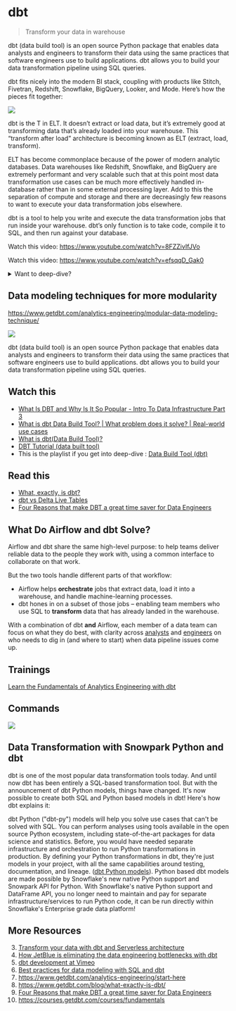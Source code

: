 # dbt

> Transform your data in warehouse

dbt (data build tool) is an open source Python package that enables data analysts and engineers to transform their data using the same practices that software engineers use to build applications. dbt allows you to build your data transformation pipeline using SQL queries.

dbt fits nicely into the modern BI stack, coupling with products like Stitch, Fivetran, Redshift, Snowflake, BigQuery, Looker, and Mode. Here’s how the pieces fit together:

![](https://www.getdbt.com/ui/img/blog/what-exactly-is-dbt/1-BogoeTTK1OXFU1hPfUyCFw.png)

dbt is the T in ELT. It doesn’t extract or load data, but it’s extremely good at transforming data that’s already loaded into your warehouse. This “transform after load” architecture is becoming known as ELT (extract, load, transform).

ELT has become commonplace because of the power of modern analytic databases. Data warehouses like Redshift, Snowflake, and BigQuery are extremely performant and very scalable such that at this point most data transformation use cases can be much more effectively handled in-database rather than in some external processing layer. Add to this the separation of compute and storage and there are decreasingly few reasons to want to execute your data transformation jobs elsewhere.

dbt is a tool to help you write and execute the data transformation jobs that run inside your warehouse. dbt’s only function is to take code, compile it to SQL, and then run against your database.

Watch this video: https://www.youtube.com/watch?v=8FZZivIfJVo

Watch this video: https://www.youtube.com/watch?v=efsqqD_Gak0

<details>
<summary>Want to deep-dive?</summary>
This is the playlist if you get into deep-dive :

https://www.youtube.com/playlist?list=PLy4OcwImJzBLJzLYxpxaPUmCWp8j1esvT

</details>

## Data modeling techniques for more modularity

https://www.getdbt.com/analytics-engineering/modular-data-modeling-technique/

![](https://user-images.githubusercontent.com/62965911/214275837-a9c09ea9-81a0-4e8d-aed0-42abb31e1c5f.png)

dbt (data build tool) is an open source Python package that enables data analysts and engineers to transform their data using the same practices that software engineers use to build applications. dbt allows you to build your data transformation pipeline using SQL queries.

## Watch this

- [What Is DBT and Why Is It So Popular - Intro To Data Infrastructure Part 3](https://youtu.be/8FZZivIfJVo)
- [What is dbt Data Build Tool? | What problem does it solve? | Real-world use cases](https://youtu.be/efsqqD_Gak0)
- [What is dbt(Data Build Tool)?](https://youtu.be/lHjLAdbPiuc)
- [DBT Tutorial (data built tool)](https://youtu.be/3gfRw9qBmF8)
- This is the playlist if you get into deep-dive : [Data Build Tool (dbt)](https://www.youtube.com/playlist?list=PLy4OcwImJzBLJzLYxpxaPUmCWp8j1esvT)

## Read this

- [What, exactly, is dbt?](https://www.getdbt.com/blog/what-exactly-is-dbt/)
- [dbt vs Delta Live Tables](https://medium.com/@rahulxsharma/dbt-vs-delta-live-tables-ef629b627e0)
- [Four Reasons that make DBT a great time saver for Data Engineers](https://medium.com/@montadhar/four-reasons-that-make-dbt-a-great-time-saver-for-data-engineers-4c4ceb721522)

## **What Do Airflow and dbt Solve?**

Airflow and dbt share the same high-level purpose: to help teams deliver reliable data to the people they work with, using a common interface to collaborate on that work.

But the two tools handle different parts of that workflow:

- Airflow helps **orchestrate** jobs that extract data, load it into a warehouse, and handle machine-learning processes.
- dbt hones in on a subset of those jobs – enabling team members who use SQL to **transform** data that has already landed in the warehouse.

With a combination of dbt **and** Airflow, each member of a data team can focus on what they do best, with clarity across [analysts](https://docs.getdbt.com/blog/dbt-airflow-spiritual-alignment#pipeline-observability-for-analysts) and [engineers](https://docs.getdbt.com/blog/dbt-airflow-spiritual-alignment#transformation-observability-for-engineers) on who needs to dig in (and where to start) when data pipeline issues come up.

## Trainings

[Learn the Fundamentals of Analytics Engineering with dbt](https://courses.getdbt.com/courses/fundamentals)

## Commands

![](https://user-images.githubusercontent.com/62965911/214275903-c30fbcbc-febb-4c4a-a3ab-499ef4688e7c.png)

## Data Transformation with Snowpark Python and dbt

dbt is one of the most popular data transformation tools today. And until now dbt has been entirely a SQL-based transformation tool. But with the announcement of dbt Python models, things have changed. It's now possible to create both SQL and Python based models in dbt! Here's how dbt explains it:

dbt Python ("dbt-py") models will help you solve use cases that can't be solved with SQL. You can perform analyses using tools available in the open source Python ecosystem, including state-of-the-art packages for data science and statistics. Before, you would have needed separate infrastructure and orchestration to run Python transformations in production. By defining your Python transformations in dbt, they're just models in your project, with all the same capabilities around testing, documentation, and lineage. ([dbt Python models](https://docs.getdbt.com/docs/building-a-dbt-project/building-models/python-models)). Python based dbt models are made possible by Snowflake's new native Python support and Snowpark API for Python. With Snowflake's native Python support and DataFrame API, you no longer need to maintain and pay for separate infrastructure/services to run Python code, it can be run directly within Snowflake's Enterprise grade data platform!

## More Resources

3. [Transform your data with dbt and Serverless architecture](https://platform.deloitte.com.au/articles/transform-your-data-with-dbt-and-serverless-architecture)
4. [How JetBlue is eliminating the data engineering bottlenecks with dbt](https://www.getdbt.com/success-stories/jetblue/)
5. [dbt development at Vimeo](https://medium.com/vimeo-engineering-blog/dbt-development-at-vimeo-fe1ad9eb212)
6. [Best practices for data modeling with SQL and dbt](https://airbyte.com/blog/sql-data-modeling-with-dbt)
7. https://www.getdbt.com/analytics-engineering/start-here
8. https://www.getdbt.com/blog/what-exactly-is-dbt/
9. [Four Reasons that make DBT a great time saver for Data Engineers](https://medium.com/@montadhar/four-reasons-that-make-dbt-a-great-time-saver-for-data-engineers-4c4ceb721522)
10. https://courses.getdbt.com/courses/fundamentals
